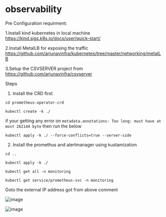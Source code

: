 # observability

Pre Configuration requirment:

1.Install kind kubernetes in local machine https://kind.sigs.k8s.io/docs/user/quick-start/

2.Install MetalLB for exposing the traffic https://github.com/arjunavinfra/kubernetes/tree/master/networking/metalLB

3.Setup the CSVSERVER  project from https://github.com/arjunavinfra/csvserver

Steps

1. Install the CRD first 

  ```cd prometheus-operator-crd```
  
  ```kubectl create -k ./```
  
  if your getting any error on `metadata.annotations: Too long: must have at most 262144 byte` then run the below 
  
  ```kubectl apply -k ./ --force-conflicts=true --server-side```

  
2. Install the promethus and alertmanager using kustamization

  ```cd .. ```
  
  ```kubectl apply -k ./```
  
  ```kubectl get all -n monitoring```
  
  ```kubectl get service/prometheus-svc -n monitoring```
  
  
  Goto the external IP address got from above comment

![image](https://user-images.githubusercontent.com/118735091/204282982-6e47d41e-421e-4950-b18d-e97271aa2b31.png)

![image](https://user-images.githubusercontent.com/118735091/204308426-c75a3f19-19d3-4c65-a881-5e4a06b23e14.png)
